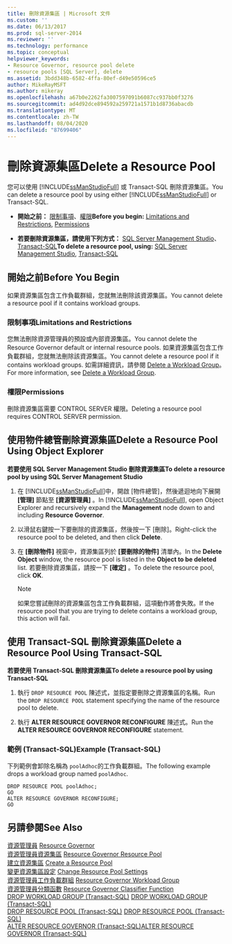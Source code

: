 ```yaml
---
title: 刪除資源集區 | Microsoft 文件
ms.custom: ''
ms.date: 06/13/2017
ms.prod: sql-server-2014
ms.reviewer: ''
ms.technology: performance
ms.topic: conceptual
helpviewer_keywords:
- Resource Governor, resource pool delete
- resource pools [SQL Server], delete
ms.assetid: 3bdd348b-6582-4ffa-80ef-d49e50596ce5
author: MikeRayMSFT
ms.author: mikeray
ms.openlocfilehash: a67b0e2262fa3007597091b6087cc937bb0f3276
ms.sourcegitcommit: ad4d92dce894592a259721a1571b1d8736abacdb
ms.translationtype: MT
ms.contentlocale: zh-TW
ms.lasthandoff: 08/04/2020
ms.locfileid: "87699406"
---
```

# <a name="delete-a-resource-pool"></a><span data-ttu-id="5c104-102">刪除資源集區</span><span class="sxs-lookup"><span data-stu-id="5c104-102">Delete a Resource Pool</span></span>
  <span data-ttu-id="5c104-103">您可以使用 [!INCLUDE[ssManStudioFull](../../includes/ssmanstudiofull-md.md)] 或 Transact-SQL 刪除資源集區。</span><span class="sxs-lookup"><span data-stu-id="5c104-103">You can delete a resource pool by using either [!INCLUDE[ssManStudioFull](../../includes/ssmanstudiofull-md.md)] or Transact-SQL.</span></span>  
  
-   <span data-ttu-id="5c104-104">**開始之前：** [限制事項](#LimitationsRestrictions)、[權限](#Permissions)</span><span class="sxs-lookup"><span data-stu-id="5c104-104">**Before you begin:**  [Limitations and Restrictions](#LimitationsRestrictions), [Permissions](#Permissions)</span></span>  
  
-   <span data-ttu-id="5c104-105">**若要刪除資源集區，請使用下列方式：** [SQL Server Management Studio](#DelRPSSMS)、[Transact-SQL](#DelRPTSQL)</span><span class="sxs-lookup"><span data-stu-id="5c104-105">**To delete a resource pool, using:** [SQL Server Management Studio](#DelRPSSMS), [Transact-SQL](#DelRPTSQL)</span></span>  
  
##  <a name="before-you-begin"></a><a name="BeforeYouBegin"></a> <span data-ttu-id="5c104-106">開始之前</span><span class="sxs-lookup"><span data-stu-id="5c104-106">Before You Begin</span></span>  
 <span data-ttu-id="5c104-107">如果資源集區包含工作負載群組，您就無法刪除該資源集區。</span><span class="sxs-lookup"><span data-stu-id="5c104-107">You cannot delete a resource pool if it contains workload groups.</span></span>  
  
###  <a name="limitations-and-restrictions"></a><a name="LimitationsRestrictions"></a> <span data-ttu-id="5c104-108">限制事項</span><span class="sxs-lookup"><span data-stu-id="5c104-108">Limitations and Restrictions</span></span>  
 <span data-ttu-id="5c104-109">您無法刪除資源管理員的預設或內部資源集區。</span><span class="sxs-lookup"><span data-stu-id="5c104-109">You cannot delete the Resource Governor default or internal resource pools.</span></span> <span data-ttu-id="5c104-110">如果資源集區包含工作負載群組，您就無法刪除該資源集區。</span><span class="sxs-lookup"><span data-stu-id="5c104-110">You cannot delete a resource pool if it contains workload groups.</span></span> <span data-ttu-id="5c104-111">如需詳細資訊，請參閱 [Delete a Workload Group](delete-a-workload-group.md)。</span><span class="sxs-lookup"><span data-stu-id="5c104-111">For more information, see [Delete a Workload Group](delete-a-workload-group.md).</span></span>  
  
###  <a name="permissions"></a><a name="Permissions"></a> <span data-ttu-id="5c104-112">權限</span><span class="sxs-lookup"><span data-stu-id="5c104-112">Permissions</span></span>  
 <span data-ttu-id="5c104-113">刪除資源集區需要 CONTROL SERVER 權限。</span><span class="sxs-lookup"><span data-stu-id="5c104-113">Deleting a resource pool requires CONTROL SERVER permission.</span></span>  
  
##  <a name="delete-a-resource-pool-using-object-explorer"></a><a name="DelRPSSMS"></a> <span data-ttu-id="5c104-114">使用物件總管刪除資源集區</span><span class="sxs-lookup"><span data-stu-id="5c104-114">Delete a Resource Pool Using Object Explorer</span></span>  
 <span data-ttu-id="5c104-115">**若要使用 SQL Server Management Studio 刪除資源集區**</span><span class="sxs-lookup"><span data-stu-id="5c104-115">**To delete a resource pool by using SQL Server Management Studio**</span></span>  
  
1.  <span data-ttu-id="5c104-116">在 [!INCLUDE[ssManStudioFull](../../includes/ssmanstudiofull-md.md)]中，開啟 [物件總管]，然後遞迴地向下展開 **[管理]** 節點至 **[資源管理員]** 。</span><span class="sxs-lookup"><span data-stu-id="5c104-116">In [!INCLUDE[ssManStudioFull](../../includes/ssmanstudiofull-md.md)], open Object Explorer and recursively expand the **Management** node down to and including **Resource Governor**.</span></span>  
  
2.  <span data-ttu-id="5c104-117">以滑鼠右鍵按一下要刪除的資源集區，然後按一下 [刪除]。</span><span class="sxs-lookup"><span data-stu-id="5c104-117">Right-click the resource pool to be deleted, and then click **Delete**.</span></span>  
  
3.  <span data-ttu-id="5c104-118">在 **[刪除物件]** 視窗中，資源集區列於 **[要刪除的物件]** 清單內。</span><span class="sxs-lookup"><span data-stu-id="5c104-118">In the **Delete Object** window, the resource pool is listed in the **Object to be deleted** list.</span></span> <span data-ttu-id="5c104-119">若要刪除資源集區，請按一下 **[確定]** 。</span><span class="sxs-lookup"><span data-stu-id="5c104-119">To delete the resource pool, click **OK**.</span></span>  
  
    > [!NOTE]  
    >  <span data-ttu-id="5c104-120">如果您嘗試刪除的資源集區包含工作負載群組，這項動作將會失敗。</span><span class="sxs-lookup"><span data-stu-id="5c104-120">If the resource pool that you are trying to delete contains a workload group, this action will fail.</span></span>  
  
##  <a name="delete-a-resource-pool-using-transact-sql"></a><a name="DelRPTSQL"></a> <span data-ttu-id="5c104-121">使用 Transact-SQL 刪除資源集區</span><span class="sxs-lookup"><span data-stu-id="5c104-121">Delete a Resource Pool Using Transact-SQL</span></span>  
 <span data-ttu-id="5c104-122">**若要使用 Transact-SQL 刪除資源集區**</span><span class="sxs-lookup"><span data-stu-id="5c104-122">**To delete a resource pool by using Transact-SQL**</span></span>  
  
1.  <span data-ttu-id="5c104-123">執行 `DROP RESOURCE POOL` 陳述式，並指定要刪除之資源集區的名稱。</span><span class="sxs-lookup"><span data-stu-id="5c104-123">Run the `DROP RESOURCE POOL` statement specifying the name of the resource pool to delete.</span></span>  
  
2.  <span data-ttu-id="5c104-124">執行 **ALTER RESOURCE GOVERNOR RECONFIGURE** 陳述式。</span><span class="sxs-lookup"><span data-stu-id="5c104-124">Run the **ALTER RESOURCE GOVERNOR RECONFIGURE** statement.</span></span>  
  
### <a name="example-transact-sql"></a><span data-ttu-id="5c104-125">範例 &#40;Transact-SQL&#41;</span><span class="sxs-lookup"><span data-stu-id="5c104-125">Example (Transact-SQL)</span></span>  
 <span data-ttu-id="5c104-126">下列範例會卸除名稱為 `poolAdhoc`的工作負載群組。</span><span class="sxs-lookup"><span data-stu-id="5c104-126">The following example drops a workload group named `poolAdhoc`.</span></span>  
  
```  
DROP RESOURCE POOL poolAdhoc;  
GO  
ALTER RESOURCE GOVERNOR RECONFIGURE;  
GO  
```  
  
## <a name="see-also"></a><span data-ttu-id="5c104-127">另請參閱</span><span class="sxs-lookup"><span data-stu-id="5c104-127">See Also</span></span>  
 <span data-ttu-id="5c104-128">[資源管理員](resource-governor.md) </span><span class="sxs-lookup"><span data-stu-id="5c104-128">[Resource Governor](resource-governor.md) </span></span>  
 <span data-ttu-id="5c104-129">[資源管理員資源集區](resource-governor-resource-pool.md) </span><span class="sxs-lookup"><span data-stu-id="5c104-129">[Resource Governor Resource Pool](resource-governor-resource-pool.md) </span></span>  
 <span data-ttu-id="5c104-130">[建立資源集區](create-a-resource-pool.md) </span><span class="sxs-lookup"><span data-stu-id="5c104-130">[Create a Resource Pool](create-a-resource-pool.md) </span></span>  
 <span data-ttu-id="5c104-131">[變更資源集區設定](change-resource-pool-settings.md) </span><span class="sxs-lookup"><span data-stu-id="5c104-131">[Change Resource Pool Settings](change-resource-pool-settings.md) </span></span>  
 <span data-ttu-id="5c104-132">[資源管理員工作負載群組](resource-governor-workload-group.md) </span><span class="sxs-lookup"><span data-stu-id="5c104-132">[Resource Governor Workload Group](resource-governor-workload-group.md) </span></span>  
 <span data-ttu-id="5c104-133">[資源管理員分類函數](resource-governor-classifier-function.md) </span><span class="sxs-lookup"><span data-stu-id="5c104-133">[Resource Governor Classifier Function](resource-governor-classifier-function.md) </span></span>  
 <span data-ttu-id="5c104-134">[DROP WORKLOAD GROUP &#40;Transact-SQL&#41;](/sql/t-sql/statements/drop-workload-group-transact-sql) </span><span class="sxs-lookup"><span data-stu-id="5c104-134">[DROP WORKLOAD GROUP &#40;Transact-SQL&#41;](/sql/t-sql/statements/drop-workload-group-transact-sql) </span></span>  
 <span data-ttu-id="5c104-135">[DROP RESOURCE POOL &#40;Transact-SQL&#41;](/sql/t-sql/statements/drop-resource-pool-transact-sql) </span><span class="sxs-lookup"><span data-stu-id="5c104-135">[DROP RESOURCE POOL &#40;Transact-SQL&#41;](/sql/t-sql/statements/drop-resource-pool-transact-sql) </span></span>  
 [<span data-ttu-id="5c104-136">ALTER RESOURCE GOVERNOR &#40;Transact-SQL&#41;</span><span class="sxs-lookup"><span data-stu-id="5c104-136">ALTER RESOURCE GOVERNOR &#40;Transact-SQL&#41;</span></span>](/sql/t-sql/statements/alter-resource-governor-transact-sql)  
  
  
